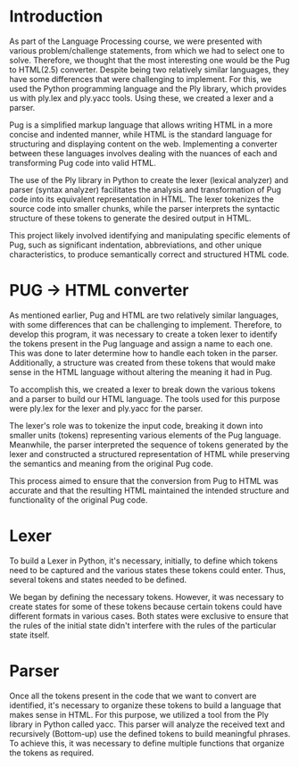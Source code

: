 # Introduction
As part of the Language Processing course, we were presented with various problem/challenge statements, from which we had to select one to solve. Therefore, we thought that the most interesting one would be the Pug to HTML(2.5) converter. Despite being two relatively similar languages, they have some differences that were challenging to implement. For this, we used the Python programming language and the Ply library, which provides us with ply.lex and ply.yacc tools. Using these, we created a lexer and a parser.

Pug is a simplified markup language that allows writing HTML in a more concise and indented manner, while HTML is the standard language for structuring and displaying content on the web. Implementing a converter between these languages involves dealing with the nuances of each and transforming Pug code into valid HTML.

The use of the Ply library in Python to create the lexer (lexical analyzer) and parser (syntax analyzer) facilitates the analysis and transformation of Pug code into its equivalent representation in HTML. The lexer tokenizes the source code into smaller chunks, while the parser interprets the syntactic structure of these tokens to generate the desired output in HTML.

This project likely involved identifying and manipulating specific elements of Pug, such as significant indentation, abbreviations, and other unique characteristics, to produce semantically correct and structured HTML code.
# PUG -> HTML converter
As mentioned earlier, Pug and HTML are two relatively similar languages, with some differences that can be challenging to implement. Therefore, to develop this program, it was necessary to create a token lexer to identify the tokens present in the Pug language and assign a name to each one. This was done to later determine how to handle each token in the parser. Additionally, a structure was created from these tokens that would make sense in the HTML language without altering the meaning it had in Pug.

To accomplish this, we created a lexer to break down the various tokens and a parser to build our HTML language. The tools used for this purpose were ply.lex for the lexer and ply.yacc for the parser.

The lexer's role was to tokenize the input code, breaking it down into smaller units (tokens) representing various elements of the Pug language. Meanwhile, the parser interpreted the sequence of tokens generated by the lexer and constructed a structured representation of HTML while preserving the semantics and meaning from the original Pug code.

This process aimed to ensure that the conversion from Pug to HTML was accurate and that the resulting HTML maintained the intended structure and functionality of the original Pug code.
# Lexer

To build a Lexer in Python, it's necessary, initially, to define which tokens need to be captured and the various states these tokens could enter. Thus, several tokens and states needed to be defined.

We began by defining the necessary tokens. However, it was necessary to create states for some of these tokens because certain tokens could have different formats in various cases. Both states were exclusive to ensure that the rules of the initial state didn't interfere with the rules of the particular state itself.
# Parser

Once all the tokens present in the code that we want to convert are identified, it's necessary to organize these tokens to build a language that makes sense in HTML. For this purpose, we utilized a tool from the Ply library in Python called yacc. This parser will analyze the received text and recursively (Bottom-up) use the defined tokens to build meaningful phrases. To achieve this, it was necessary to define multiple functions that organize the tokens as required.
